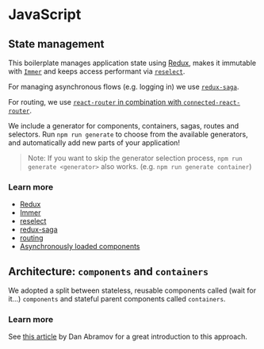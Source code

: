 # JavaScript

## State management

This boilerplate manages application state using [Redux](redux.md), makes it
immutable with [`Immer`](immer.md) and keeps access performant
via [`reselect`](reselect.md).

For managing asynchronous flows (e.g. logging in) we use [`redux-saga`](redux-saga.md).

For routing, we use [`react-router` in combination with `connected-react-router`](routing.md).

We include a generator for components, containers, sagas, routes and selectors.
Run `npm run generate` to choose from the available generators, and automatically
add new parts of your application!

> Note: If you want to skip the generator selection process,
> `npm run generate <generator>` also works. (e.g. `npm run generate container`)

### Learn more

- [Redux](redux.md)
- [Immer](immer.md)
- [reselect](reselect.md)
- [redux-saga](redux-saga.md)
- [routing](routing.md)
- [Asynchronously loaded components](async-components.md)

## Architecture: `components` and `containers`

We adopted a split between stateless, reusable components called (wait for it...)
`components` and stateful parent components called `containers`.

### Learn more

See [this article](https://medium.com/@dan_abramov/smart-and-dumb-components-7ca2f9a7c7d0)
by Dan Abramov for a great introduction to this approach.
